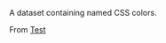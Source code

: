 A dataset containing named CSS colors.

From [Test](https://developer.mozilla.org/en-US/docs/Web/CSS/color)

